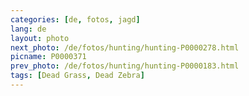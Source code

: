 ```yaml
---
categories: [de, fotos, jagd]
lang: de
layout: photo
next_photo: /de/fotos/hunting/hunting-P0000278.html
picname: P0000371
prev_photo: /de/fotos/hunting/hunting-P0000183.html
tags: [Dead Grass, Dead Zebra]
---
```

